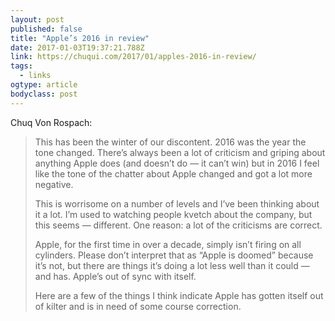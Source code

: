```yaml
---
layout: post 
published: false 
title: "Apple’s 2016 in review" 
date: 2017-01-03T19:37:21.788Z 
link: https://chuqui.com/2017/01/apples-2016-in-review/ 
tags:
  - links
ogtype: article 
bodyclass: post 
---
```


Chuq Von Rospach:

> This has been the winter of our discontent. 2016 was the year the tone changed. There’s always been a lot of criticism and griping about anything Apple does (and doesn’t do — it can’t win) but in 2016 I feel like the tone of the chatter about Apple changed and got a lot more negative.
> 
> This is worrisome on a number of levels and I’ve been thinking about it a lot. I’m used to watching people kvetch about the company, but this seems — different. One reason: a lot of the criticisms are correct.
> 
> Apple, for the first time in over a decade, simply isn’t firing on all cylinders. Please don’t interpret that as “Apple is doomed” because it’s not, but there are things it’s doing a lot less well than it could — and has. Apple’s out of sync with itself.
> 
> Here are a few of the things I think indicate Apple has gotten itself out of kilter and is in need of some course correction.
